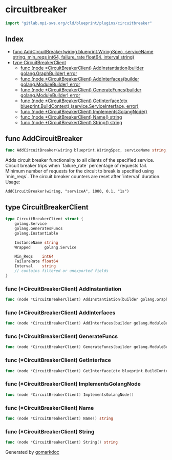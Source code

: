 <!-- Code generated by gomarkdoc. DO NOT EDIT -->

# circuitbreaker

```go
import "gitlab.mpi-sws.org/cld/blueprint/plugins/circuitbreaker"
```

## Index

- [func AddCircuitBreaker\(wiring blueprint.WiringSpec, serviceName string, min\_reqs int64, failure\_rate float64, interval string\)](<#AddCircuitBreaker>)
- [type CircuitBreakerClient](<#CircuitBreakerClient>)
  - [func \(node \*CircuitBreakerClient\) AddInstantiation\(builder golang.GraphBuilder\) error](<#CircuitBreakerClient.AddInstantiation>)
  - [func \(node \*CircuitBreakerClient\) AddInterfaces\(builder golang.ModuleBuilder\) error](<#CircuitBreakerClient.AddInterfaces>)
  - [func \(node \*CircuitBreakerClient\) GenerateFuncs\(builder golang.ModuleBuilder\) error](<#CircuitBreakerClient.GenerateFuncs>)
  - [func \(node \*CircuitBreakerClient\) GetInterface\(ctx blueprint.BuildContext\) \(service.ServiceInterface, error\)](<#CircuitBreakerClient.GetInterface>)
  - [func \(node \*CircuitBreakerClient\) ImplementsGolangNode\(\)](<#CircuitBreakerClient.ImplementsGolangNode>)
  - [func \(node \*CircuitBreakerClient\) Name\(\) string](<#CircuitBreakerClient.Name>)
  - [func \(node \*CircuitBreakerClient\) String\(\) string](<#CircuitBreakerClient.String>)


<a name="AddCircuitBreaker"></a>
## func AddCircuitBreaker

```go
func AddCircuitBreaker(wiring blueprint.WiringSpec, serviceName string, min_reqs int64, failure_rate float64, interval string)
```

Adds circuit breaker functionality to all clients of the specified service. Circuit breaker trips when \`failure\_rate\` percentage of requests fail. Minimum number of requests for the circuit to break is specified using \`min\_reqs\`. The circuit breaker counters are reset after \`interval\` duration. Usage:

```
AddCircuitBreaker(wiring, "serviceA", 1000, 0.1, "1s")
```

<a name="CircuitBreakerClient"></a>
## type CircuitBreakerClient



```go
type CircuitBreakerClient struct {
    golang.Service
    golang.GeneratesFuncs
    golang.Instantiable

    InstanceName string
    Wrapped      golang.Service

    Min_Reqs    int64
    FailureRate float64
    Interval    string
    // contains filtered or unexported fields
}
```

<a name="CircuitBreakerClient.AddInstantiation"></a>
### func \(\*CircuitBreakerClient\) AddInstantiation

```go
func (node *CircuitBreakerClient) AddInstantiation(builder golang.GraphBuilder) error
```



<a name="CircuitBreakerClient.AddInterfaces"></a>
### func \(\*CircuitBreakerClient\) AddInterfaces

```go
func (node *CircuitBreakerClient) AddInterfaces(builder golang.ModuleBuilder) error
```



<a name="CircuitBreakerClient.GenerateFuncs"></a>
### func \(\*CircuitBreakerClient\) GenerateFuncs

```go
func (node *CircuitBreakerClient) GenerateFuncs(builder golang.ModuleBuilder) error
```



<a name="CircuitBreakerClient.GetInterface"></a>
### func \(\*CircuitBreakerClient\) GetInterface

```go
func (node *CircuitBreakerClient) GetInterface(ctx blueprint.BuildContext) (service.ServiceInterface, error)
```



<a name="CircuitBreakerClient.ImplementsGolangNode"></a>
### func \(\*CircuitBreakerClient\) ImplementsGolangNode

```go
func (node *CircuitBreakerClient) ImplementsGolangNode()
```



<a name="CircuitBreakerClient.Name"></a>
### func \(\*CircuitBreakerClient\) Name

```go
func (node *CircuitBreakerClient) Name() string
```



<a name="CircuitBreakerClient.String"></a>
### func \(\*CircuitBreakerClient\) String

```go
func (node *CircuitBreakerClient) String() string
```



Generated by [gomarkdoc](<https://github.com/princjef/gomarkdoc>)
